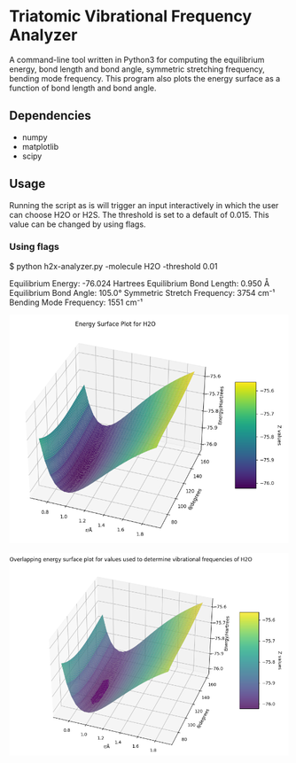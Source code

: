 # Triatomic Vibrational Frequency Analyzer

A command-line tool written in Python3 for computing the equilibrium energy, bond length and bond angle,
symmetric stretching frequency, bending mode frequency. This program also plots the energy surface as a function of bond length and bond angle.

## Dependencies

- numpy
- matplotlib
- scipy

## Usage

Running the script as is will trigger an input interactively in which the user can choose H2O or H2S. The threshold is set to a default of 0.015. This value can be changed by using flags.

### Using flags

$ python h2x-analyzer.py -molecule H2O -threshold 0.01

Equilibrium Energy: -76.024 Hartrees
Equilibrium Bond Length: 0.950 Å
Equilibrium Bond Angle: 105.0°
Symmetric Stretch Frequency: 3754 cm⁻¹
Bending Mode Frequency: 1551 cm⁻¹

![Energy surface plot](readme-images/energy-surface-plot.png)

![Overlapping plot](readme-images/overlapping-plot.png)
